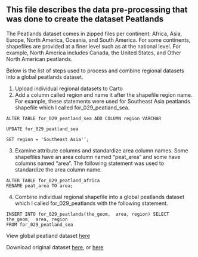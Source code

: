 
## This file describes the data pre-processing that was done to create the dataset Peatlands


The Peatlands dataset comes in zipped files per continent: Africa, Asia, Europe, North America, Oceania, and South America. For some continents, shapefiles are provided at a finer level such as at the national level. For example, North America includes Canada, the United States, and Other North American peatlands.

Below is the list of steps used to process and combine regional datasets into a global peatlands dataset.

1. Upload individual regional datasets to Carto
2. Add a column called region and name it after the shapefile region name. For example, these statements were used for Southeast Asia peatlands shapefile which I called for_029_peatland_sea.

```
ALTER TABLE for_029_peatland_sea ADD COLUMN region VARCHAR

UPDATE for_029_peatland_sea

SET region = 'Southeast Asia'’;
```
3. Examine attribute columns and standardize area column names. Some shapefiles have an area column named “peat_area” and some have columns named “area”. The following statement was used to standardize the area column name.  
```
ALTER TABLE for_029_peatland_africa
RENAME peat_area TO area;
```
4. Combine individual regional shapefile into a global peatlands dataset which I called for_029_peatlands with the following statement. 
```
INSERT INTO for_029_peatlands(the_geom,  area, region) SELECT the_geom,  area, region
FROM for_029_peatland_sea
```
View global peatland dataset [here](https://resourcewatch.carto.com/u/wri-rw/dataset/for_029_peatlands)

Download original dataset [here](http://wri-public-data.s3.amazonaws.com/resourcewatch/for_029_peatlands.zip), or [here](http://archive.researchdata.leeds.ac.uk/251/)
